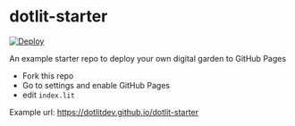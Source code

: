 # dotlit-starter

[![Deploy](../../workflows/deploy.yml/badge.svg)](../../workflows/deploy.yml)

An example starter repo to deploy your own digital garden to GitHub Pages

- Fork this repo
- Go to settings and enable GitHub Pages 
- edit `index.lit`

Example url: https://dotlitdev.github.io/dotlit-starter
